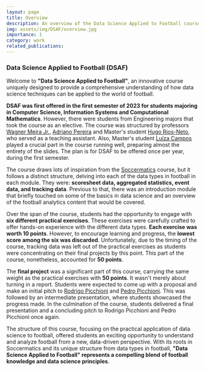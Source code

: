 ```yaml
---
layout: page
title: Overview
description: An overview of the Data Science Applied to Football course.
img: assets/img/DSAF/overview.jpg
importance: 1
category: work
related_publications: 
---
```


<h3>Data Science Applied to Football (DSAF)</h3>
Welcome to <strong>"Data Science Applied to Football"</strong>, an innovative course uniquely designed to provide a comprehensive understanding of how data science 
techniques can be applied to the world of football. 

<strong>DSAF was first offered in the first semester of 2023 for students majoring in Computer Science, Information Systems and Computational Mathematics</strong>. 
However, there were students from Engineering majors that took the course as an elective. The course was structured by professors 
<a href='https://dcc.ufmg.br/professor/wagner-meira-junior/'>Wagner Meira Jr.</a>, 
<a href='https://dcc.ufmg.br/professor/adriano-cesar-machado-pereira/'>Adriano Pereira</a> and Master's student 
<a href='https://hugoriosneto.github.io/'>Hugo Rios-Neto</a>, who served as a teaching assistant. 
Also, Master's student <a href='https://luizacbcampos.github.io/'>Luíza Campos</a> played a crucial part in the course running well, 
preparing almost the entirety of the slides. The plan is for DSAF to be offered once per year, during the first semester.

The course draws lots of inspiration from the <a href='https://maaikevr.github.io/'>Soccermatics</a> course, but it follows a 
distinct structure, delving into each of the data types in football in each module. They were: <strong>scoresheet data, aggregated statistics, event data, and tracking data</strong>. 
Previous to that, there was an introduction module that briefly touched on some of the basics in data science and an overview 
of the football analytics content that would be covered.

Over the span of the course, students had the opportunity to engage with <strong>six different practical exercises</strong>. These exercises were carefully crafted to offer 
hands-on experience with the different data types. <strong>Each exercise was worth 10 points</strong>. However, to encourage learning and progress, the <strong>lowest score 
among the six was discarded</strong>. Unfortunately, due to the timing of the course, tracking data was left out of the practical exercises as students 
were concentrating on their final projects by this point. This part of the course, nonetheless, accounted for <strong>50 points</strong>.

The <strong>final project</strong> was a significant part of this course, carrying the same weight as the practical exercises with <strong>50 points</strong>. 
It wasn't merely about turning in a report. Students were expected to come up with a proposal and make an initial pitch to 
<a href='https://www.linkedin.com/in/rodrigo-picchioni-5154a2a2/'>Rodrigo Picchioni</a> and <a href='https://www.linkedin.com/in/pedro-picchioni-ba959913a/'>Pedro Picchioni</a>. 
This was followed by an intermediate presentation, where students showcased the progress made. In the culmination of the course, students delivered a final presentation 
and a concluding pitch to Rodrigo Picchioni and Pedro Picchioni once again.

The structure of this course, focusing on the practical application of data science to football, offered students an exciting opportunity to 
understand and analyze football from a new, data-driven perspective. With its roots in Soccermatics and its unique structure from data types in 
football, <strong>"Data Science Applied to Football" represents a compelling blend of football knowledge and data science principles</strong>.